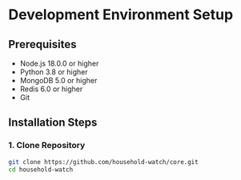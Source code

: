 # Development Environment Setup

## Prerequisites
- Node.js 18.0.0 or higher
- Python 3.8 or higher
- MongoDB 5.0 or higher
- Redis 6.0 or higher
- Git

## Installation Steps

### 1. Clone Repository
```bash
git clone https://github.com/household-watch/core.git
cd household-watch